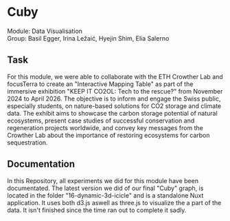 # Cuby

Module: Data Visualisation  <br>
Group: Basil Egger, Irina Ležaić, Hyejin Shim, Elia Salerno



## Task
For this module, we were able to collaborate with the ETH Crowther Lab and focusTerra to create an "Interactive Mapping Table" as part of the immersive exhibition "KEEP IT CO2OL: Tech to the rescue?" from November 2024 to April 2026. The objective is to inform and engage the Swiss public, especially students, on nature-based solutions for CO2 storage and climate data. The exhibit aims to showcase the carbon storage potential of natural ecosystems, present case studies of successful conservation and regeneration projects worldwide, and convey key messages from the Crowther Lab about the importance of restoring ecosystems for carbon sequestration.

## Documentation
In this Repository, all experiments we did for this module have been documentated. The latest version we did of our final "Cuby" graph, is located in the folder "16-dynamic-3d-icicle" and is a standalone Nuxt application. It uses both d3.js aswell as three.js to visualize the a part of the data. It isn't finished since the time ran out to complete it sadly.

